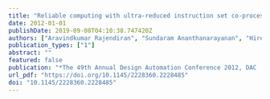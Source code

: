 ```yaml
---
title: "Reliable computing with ultra-reduced instruction set co-processors"
date: 2012-01-01
publishDate: 2019-09-08T04:10:38.747420Z
authors: ["Aravindkumar Rajendiran", "Sundaram Ananthanarayanan", "Hiren D. Patel", "Mahesh V. Tripunitara", "Siddharth Garg"]
publication_types: ["1"]
abstract: ""
featured: false
publication: "*The 49th Annual Design Automation Conference 2012, DAC '12, San Francisco, CA, USA, June 3-7, 2012*"
url_pdf: "https://doi.org/10.1145/2228360.2228485"
doi: "10.1145/2228360.2228485"
---
```


